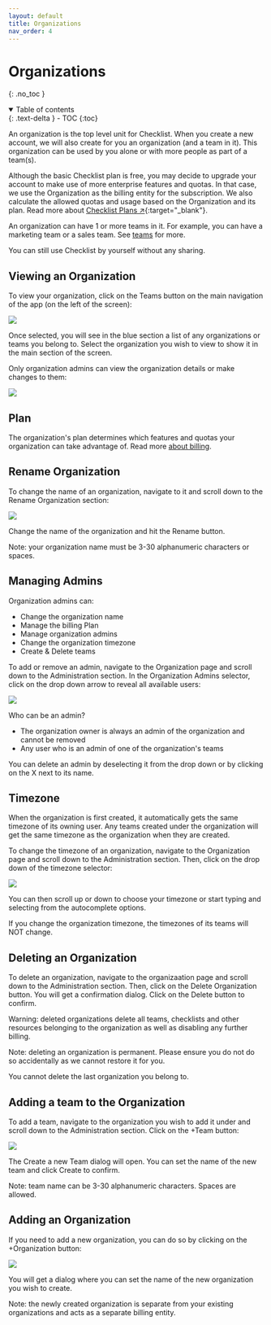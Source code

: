 ```yaml
---
layout: default
title: Organizations
nav_order: 4
---
```


# Organizations

{: .no_toc }

<details open markdown="block">
  <summary>
    Table of contents
  </summary>
  {: .text-delta }
- TOC
{:toc}
</details>

An organization is the top level unit for Checklist. When you create a new account, we will also create for you an organization (and a team in it). This organization can be used by you alone or with more people as part of a team(s).

Although the basic Checklist plan is free, you may decide to upgrade your account to make use of more enterprise features and quotas. In that case, we use the Organization as the billing entity for the subscription. We also calculate the allowed quotas and usage based on the Organization and its plan. Read more about [Checklist Plans ↗](https://checklist.com/pricing/){:target="\_blank"}.

An organization can have 1 or more teams in it. For example, you can have a marketing team or a sales team. See [teams](/teams/teams) for more.

You can still use Checklist by yourself without any sharing.

## Viewing an Organization

To view your organization, click on the Teams button on the main navigation of the app (on the left of the screen):

![](/assets/images/organizations/organization-navigate.png)

Once selected, you will see in the blue section a list of any organizations or teams you belong to. Select the organization you wish to view to show it in the main section of the screen.

Only organization admins can view the organization details or make changes to them:

![](/assets/images/organizations/organization-admin.png)

## Plan

The organization's plan determines which features and quotas your organization can take advantage of. Read more [about billing](/billing).

## Rename Organization

To change the name of an organization, navigate to it and scroll down to the Rename Organization section:

![](/assets/images/organizations/organization-rename.png)

Change the name of the organization and hit the Rename button.

Note: your organization name must be 3-30 alphanumeric characters or spaces.

## Managing Admins

Organization admins can:

- Change the organization name
- Manage the billing Plan
- Manage organization admins
- Change the organization timezone
- Create & Delete teams

To add or remove an admin, navigate to the Organization page and scroll down to the Administration section. In the Organization Admins selector, click on the drop down arrow to reveal all available users:

![](/assets/images/organizations/organization-admins.png)

Who can be an admin?

- The organization owner is always an admin of the organization and cannot be removed
- Any user who is an admin of one of the organization's teams

You can delete an admin by deselecting it from the drop down or by clicking on the X next to its name.

## Timezone

When the organization is first created, it automatically gets the same timezone of its owning user. Any teams created under the organization will get the same timezone as the organization when they are created.

To change the timezone of an organization, navigate to the Organization page and scroll down to the Administration section. Then, click on the drop down of the timezone selector:

![](/assets/images/organizations/organization-timezone.png)

You can then scroll up or down to choose your timezone or start typing and selecting from the autocomplete options.

If you change the organization timezone, the timezones of its teams will NOT change.

## Deleting an Organization

To delete an organization, navigate to the organizaation page and scroll down to the Administration section. Then, click on the Delete Organization button. You will get a confirmation dialog. Click on the Delete button to confirm.

Warning: deleted organizations delete all teams, checklists and other resources belonging to the organization as well as disabling any further billing.

Note: deleting an organization is permanent. Please ensure you do not do so accidentally as we cannot restore it for you.

You cannot delete the last organization you belong to.

## Adding a team to the Organization

To add a team, navigate to the organization you wish to add it under and scroll down to the Administration section. Click on the +Team button:

![](/assets/images/teams/team-add.png)

The Create a new Team dialog will open. You can set the name of the new team and click Create to confirm.

Note: team name can be 3-30 alphanumeric characters. Spaces are allowed.

## Adding an Organization

If you need to add a new organization, you can do so by clicking on the +Organization button:

![](/assets/images/organizations/organization-add.png)

You will get a dialog where you can set the name of the new organization you wish to create.

Note: the newly created organization is separate from your existing organizations and acts as a separate billing entity.
